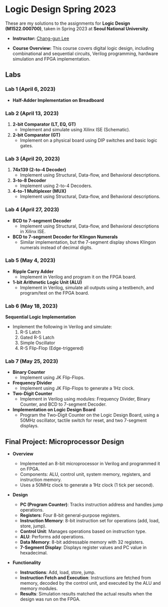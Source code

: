 # Logic Design Spring 2023

These are my solutions to the assignments for **Logic Design (M1522.000700)**, taken in Spring 2023 at **Seoul National University**.

- **Instructor:** [Chang-gun Lee](https://cse.snu.ac.kr/en/people/faculty/94)

- **Course Overview:** This course covers digital logic design, including combinational and sequential circuits, Verilog programming, hardware simulation and FPGA implementation.


## Labs

### **Lab 1 (April 6, 2023)**
- **Half-Adder Implementation on Breadboard**

### **Lab 2 (April 13, 2023)**
1. **2-bit Comparator (LT, EQ, GT)**  
   - Implement and simulate using Xilinx ISE (Schematic).
2. **2-bit Comparator (GT)**
   - Implement on a physical board using DIP switches and basic logic gates.

### **Lab 3 (April 20, 2023)**
1. **74x139 (2-to-4 Decoder)**  
   - Implement using Structural, Data-flow, and Behavioral descriptions.
2. **3-to-8 Decoder**  
   - Implement using 2-to-4 Decoders.
3. **4-to-1 Multiplexer (MUX)**  
   - Implement using Structural, Data-flow, and Behavioral descriptions.

### **Lab 4 (April 27, 2023)**
- **BCD to 7-segment Decoder**  
   - Implement using Structural, Data-flow, and Behavioral descriptions in Xilinx ISE.
- **BCD to 7-segment Decoder for Klingon Numerals**  
   - Similar implementation, but the 7-segment display shows Klingon numerals instead of decimal digits.

### **Lab 5 (May 4, 2023)**
- **Ripple Carry Adder**  
   - Implement in Verilog and program it on the FPGA board.
- **1-bit Arithmetic Logic Unit (ALU)**  
   - Implement in Verilog, simulate all outputs using a testbench, and program/test on the FPGA board.

### **Lab 6 (May 18, 2023)**
**Sequential Logic Implementation**
- Implement the following in Verilog and simulate:
    1. R-S Latch
    2. Gated R-S Latch
    3. Simple Oscillator
    4. R-S Flip-Flop (Edge-triggered)

### **Lab 7 (May 25, 2023)**
- **Binary Counter**  
   - Implement using JK Flip-Flops.
- **Frequency Divider**  
   - Implement using JK Flip-Flops to generate a 1Hz clock.
- **Two-Digit Counter**  
   - Implement in Verilog using modules: Frequency Divider, Binary Counter, and BCD to 7-segment Decoder.
- **Implementation on Logic Design Board**  
   - Program the Two-Digit Counter on the Logic Design Board, using a 50MHz oscillator, tactile switch for reset, and two 7-segment displays.

## Final Project: Microprocessor Design
- **Overview**  
   - Implemented an 8-bit microprocessor in Verilog and programmed it on FPGA.
   - Components: ALU, control unit, system memory, registers, and instruction memory.
   - Uses a 50MHz clock to generate a 1Hz clock (1 tick per second).
  
- **Design**
    - **PC (Program Counter)**: Tracks instruction address and handles jump operations.
    - **Registers**: Four 8-bit general-purpose registers.
    - **Instruction Memory**: 8-bit instruction set for operations (add, load, store, jump).
    - **Control Unit**: Manages operations based on instruction type.
    - **ALU**: Performs add operations.
    - **Data Memory**: 8-bit addressable memory with 32 registers.
    - **7-Segment Display**: Displays register values and PC value in hexadecimal.

- **Functionality**
    - **Instructions**: Add, load, store, jump.
    - **Instruction Fetch and Execution**: Instructions are fetched from memory, decoded by the control unit, and executed by the ALU and memory modules.
    - **Results**: Simulation results matched the actual results when the design was run on the FPGA.
